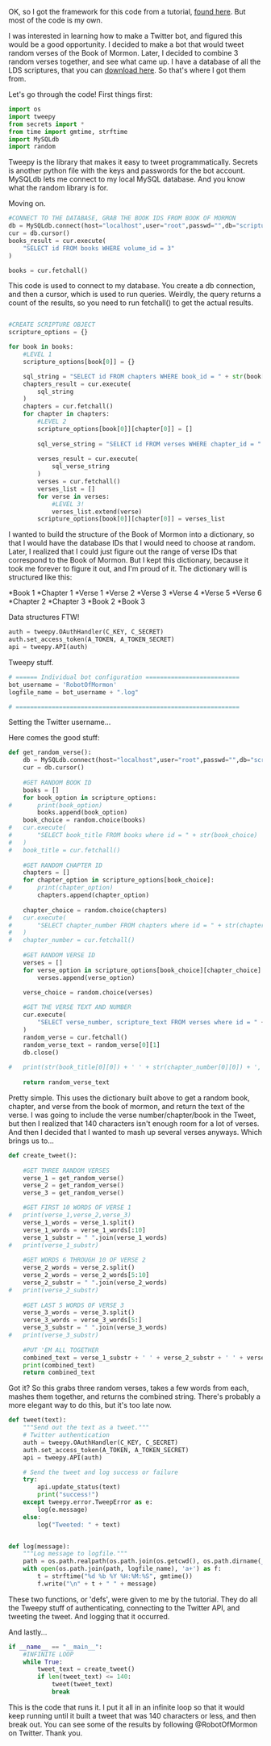 OK, so I got the framework for this code from a tutorial, [found here](http://blog.mollywhite.net/twitter-bots-pt2/). But most of the code is my own. 

I was interested in learning how to make a Twitter bot, and figured this would be a good opportunity. I decided to make a bot that would tweet random 
verses of the Book of Mormon. Later, I decided to combine 3 random verses together, and see what came up. I have a database of all the LDS scriptures,
that you can [download here](http://scriptures.nephi.org/). So that's where I got them from.

Let's go through the code! First things first:

```python
import os
import tweepy
from secrets import *
from time import gmtime, strftime
import MySQLdb
import random
```

Tweepy is the library that makes it easy to tweet programmatically. Secrets is another python file with the keys and passwords for the bot account. MySQLdb lets me connect to my local MySQL database. And you know what the random library is for.

Moving on.


```python
#CONNECT TO THE DATABASE, GRAB THE BOOK IDS FROM BOOK OF MORMON
db = MySQLdb.connect(host="localhost",user="root",passwd="",db="scriptures")
cur = db.cursor()
books_result = cur.execute(
	"SELECT id FROM books WHERE volume_id = 3"
)

books = cur.fetchall()

```

This code is used to connect to my database. You create a db connection, and then a cursor, which is used to run queries. Weirdly, the query returns a count of the results, so you need to run fetchall() to get the actual results. 

```python

#CREATE SCRIPTURE OBJECT
scripture_options = {}

for book in books:
	#LEVEL 1
	scripture_options[book[0]] = {}

	sql_string = "SELECT id FROM chapters WHERE book_id = " + str(book[0])
	chapters_result = cur.execute(
		sql_string
	)
	chapters = cur.fetchall()
	for chapter in chapters:
		#LEVEL 2
		scripture_options[book[0]][chapter[0]] = []
		
		sql_verse_string = "SELECT id FROM verses WHERE chapter_id = " + str(chapter[0])
		
		verses_result = cur.execute(
			sql_verse_string
		)
		verses = cur.fetchall()
		verses_list = []
		for verse in verses:
			#LEVEL 3!
			verses_list.extend(verse)
		scripture_options[book[0]][chapter[0]] = verses_list
```

I wanted to build the structure of the Book of Mormon into a dictionary, so that I would have the database IDs that I would need to choose at random. Later, I realized that I could just figure out the range of verse IDs that correspond to the Book of Mormon. But I kept this dictionary, because it took me forever to figure it out, and I'm proud of it. The dictionary will is structured like this:

*Book 1
    *Chapter 1
	    *Verse 1
		*Verse 2
		*Verse 3
		*Verse 4
		*Verse 5
		*Verse 6
	*Chapter 2
	*Chapter 3
*Book 2
*Book 3

Data structures FTW!

```python
auth = tweepy.OAuthHandler(C_KEY, C_SECRET)  
auth.set_access_token(A_TOKEN, A_TOKEN_SECRET)  
api = tweepy.API(auth)
```

Tweepy stuff.


```python
# ====== Individual bot configuration ==========================
bot_username = 'RobotOfMormon'
logfile_name = bot_username + ".log"

# ==============================================================
```
Setting the Twitter username...

Here comes the good stuff:

```python
def get_random_verse():
	db = MySQLdb.connect(host="localhost",user="root",passwd="",db="scriptures")
	cur = db.cursor()
	
	#GET RANDOM BOOK ID
	books = []
	for book_option in scripture_options:
#		print(book_option)
		books.append(book_option)
	book_choice = random.choice(books)
#	cur.execute(
#		"SELECT book_title FROM books where id = " + str(book_choice)
#	)
#	book_title = cur.fetchall()
	
	#GET RANDOM CHAPTER ID
	chapters = []
	for chapter_option in scripture_options[book_choice]:
#		print(chapter_option)
		chapters.append(chapter_option)
		
	chapter_choice = random.choice(chapters)
#	cur.execute(
#		"SELECT chapter_number FROM chapters where id = " + str(chapter_choice)
#	)
#	chapter_number = cur.fetchall()
	
	#GET RANDOM VERSE ID
	verses = []
	for verse_option in scripture_options[book_choice][chapter_choice]:
		verses.append(verse_option)
		
	verse_choice = random.choice(verses)

	#GET THE VERSE TEXT AND NUMBER
	cur.execute(
		"SELECT verse_number, scripture_text FROM verses where id = " + str(verse_choice)
	)
	random_verse = cur.fetchall()
	random_verse_text = random_verse[0][1]
	db.close()
	
#	print(str(book_title[0][0]) + ' ' + str(chapter_number[0][0]) + ', verse ' + str(random_verse_number) + ' - "' + str(random_verse_text) + '"')
	
	return random_verse_text
```

Pretty simple. This uses the dictionary built above to get a random book, chapter, and verse from the book of mormon, and return the text of the verse. I was going to include the verse number/chapter/book in the Tweet, but then I realized that 140 characters isn't enough room for a lot of verses. And then I decided that I wanted to mash up several verses anyways. Which brings us to...

```python
def create_tweet():
	
	#GET THREE RANDOM VERSES
	verse_1 = get_random_verse()
	verse_2 = get_random_verse()
	verse_3 = get_random_verse()

	#GET FIRST 10 WORDS OF VERSE 1
#	print(verse_1,verse_2,verse_3)
	verse_1_words = verse_1.split()
	verse_1_words = verse_1_words[:10]
	verse_1_substr = " ".join(verse_1_words)
#	print(verse_1_substr)
	
	#GET WORDS 6 THROUGH 10 OF VERSE 2
	verse_2_words = verse_2.split()
	verse_2_words = verse_2_words[5:10]
	verse_2_substr = " ".join(verse_2_words)
#	print(verse_2_substr)
	
	#GET LAST 5 WORDS OF VERSE 3
	verse_3_words = verse_3.split()
	verse_3_words = verse_3_words[5:]
	verse_3_substr = " ".join(verse_3_words)
#	print(verse_3_substr)
	
	#PUT 'EM ALL TOGETHER
	combined_text = verse_1_substr + ' ' + verse_2_substr + ' ' + verse_3_substr
	print(combined_text)
	return combined_text
```

Got it? So this grabs three random verses, takes a few words from each, mashes them together, and returns the combined string. There's probably a more elegant way to do this, but it's too late now.

```python
def tweet(text):
    """Send out the text as a tweet."""
    # Twitter authentication
    auth = tweepy.OAuthHandler(C_KEY, C_SECRET)
    auth.set_access_token(A_TOKEN, A_TOKEN_SECRET)
    api = tweepy.API(auth)

    # Send the tweet and log success or failure
    try:
        api.update_status(text)
        print("success!")
    except tweepy.error.TweepError as e:
        log(e.message)
    else:
        log("Tweeted: " + text)


def log(message):
    """Log message to logfile."""
    path = os.path.realpath(os.path.join(os.getcwd(), os.path.dirname(__file__)))
    with open(os.path.join(path, logfile_name), 'a+') as f:
        t = strftime("%d %b %Y %H:%M:%S", gmtime())
        f.write("\n" + t + " " + message)
```

These two functions, or 'defs', were given to me by the tutorial. They do all the Tweepy stuff of authenticating, connecting to the Twitter API, and tweeting the tweet. And logging that it occurred.

And lastly...

```python
if __name__ == "__main__":
	#INFINITE LOOP
	while True:
		tweet_text = create_tweet()
		if len(tweet_text) <= 140:
			tweet(tweet_text)
			break
```

This is the code that runs it. I put it all in an infinite loop so that it would keep running until it built a tweet that was 140 characters or less, and then break out. You can see some of the results by following @RobotOfMormon on Twitter. Thank you.
